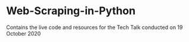# Web-Scraping-in-Python
Contains the live code and resources for the Tech Talk conducted on 19 October 2020
